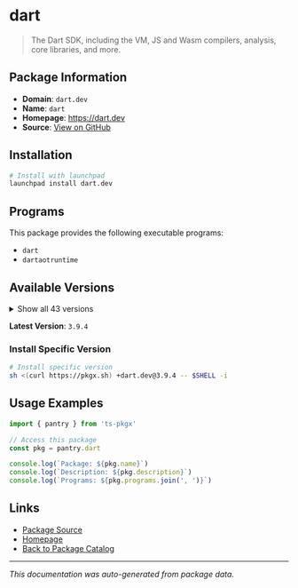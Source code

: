 # dart

> The Dart SDK, including the VM, JS and Wasm compilers, analysis, core libraries, and more.

## Package Information

- **Domain**: `dart.dev`
- **Name**: `dart`
- **Homepage**: https://dart.dev
- **Source**: [View on GitHub](https://github.com/pkgxdev/pantry/tree/main/projects/dart.dev/package.yml)

## Installation

```bash
# Install with launchpad
launchpad install dart.dev
```

## Programs

This package provides the following executable programs:

- `dart`
- `dartaotruntime`

## Available Versions

<details>
<summary>Show all 43 versions</summary>

- `3.9.4`, `3.9.3`, `3.9.2`, `3.9.1`, `3.9.0`
- `3.8.3`, `3.8.2`, `3.8.1`, `3.8.0`, `3.7.3`
- `3.7.2`, `3.7.1`, `3.7.0`, `3.6.2`, `3.6.1`
- `3.6.0`, `3.5.4`, `3.5.3`, `3.5.2`, `3.5.1`
- `3.5.0`, `3.4.4`, `3.4.3`, `3.4.2`, `3.4.1`
- `3.4.0`, `3.3.4`, `3.3.3`, `3.3.2`, `3.3.1`
- `3.3.0`, `3.2.6`, `3.2.5`, `3.2.4`, `3.2.3`
- `3.2.2`, `3.2.1`, `3.2.0`, `3.1.5`, `3.1.4`
- `3.1.3`, `3.1.2`, `3.1.1`

</details>

**Latest Version**: `3.9.4`

### Install Specific Version

```bash
# Install specific version
sh <(curl https://pkgx.sh) +dart.dev@3.9.4 -- $SHELL -i
```

## Usage Examples

```typescript
import { pantry } from 'ts-pkgx'

// Access this package
const pkg = pantry.dart

console.log(`Package: ${pkg.name}`)
console.log(`Description: ${pkg.description}`)
console.log(`Programs: ${pkg.programs.join(', ')}`)
```

## Links

- [Package Source](https://github.com/pkgxdev/pantry/tree/main/projects/dart.dev/package.yml)
- [Homepage](https://dart.dev)
- [Back to Package Catalog](../../package-catalog.md)

---

*This documentation was auto-generated from package data.*
